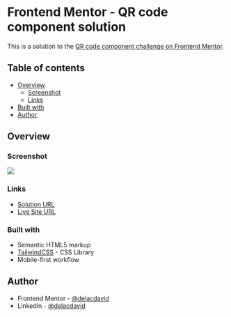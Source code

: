 # Frontend Mentor - QR code component solution

This is a solution to the [QR code component challenge on Frontend Mentor](https://www.frontendmentor.io/challenges/qr-code-component-iux_sIO_H).

## Table of contents

- [Overview](#overview)
  - [Screenshot](#screenshot)
  - [Links](#links)
- [Built with](#built-with)
- [Author](#author)

## Overview

### Screenshot

![](https://i.imgur.com/DhXswci.png)

### Links

- [Solution URL](https://www.frontendmentor.io/solutions/qr-code-component-responsive-tailwindcss-f6G1s-Sq-J)
- [Live Site URL](https://delacdavid.github.io/frontend-mentor--qr-code-component-ddc)

### Built with

- Semantic HTML5 markup
- [TailwindCSS](https://tailwindcss.com/) - CSS Library
- Mobile-first workflow

## Author

- Frontend Mentor - [@delacdavid](https://www.frontendmentor.io/profile/delacdavid)
- LinkedIn - [@delacdavid](https://www.linkedin.com/in/delacdavid/)

